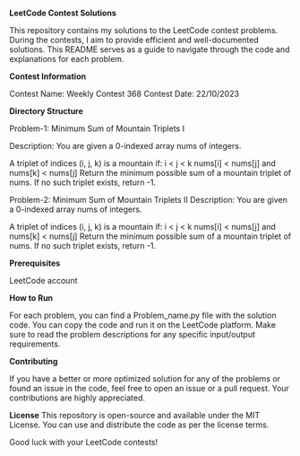 **LeetCode Contest Solutions**

This repository contains my solutions to the LeetCode contest problems. During the contests, I aim to provide efficient and well-documented solutions. This README serves as a guide to navigate through the code and explanations for each problem.

**Contest Information**

Contest Name: Weekly Contest 368
Contest Date: 22/10/2023

**Directory Structure**

Problem-1: Minimum Sum of Mountain Triplets I

Description: 
You are given a 0-indexed array nums of integers.

A triplet of indices (i, j, k) is a mountain if:
i < j < k
nums[i] < nums[j] and nums[k] < nums[j]
Return the minimum possible sum of a mountain triplet of nums. If no such triplet exists, return -1.

Problem-2: Minimum Sum of Mountain Triplets II
Description: 
You are given a 0-indexed array nums of integers.

A triplet of indices (i, j, k) is a mountain if:
i < j < k
nums[i] < nums[j] and nums[k] < nums[j]
Return the minimum possible sum of a mountain triplet of nums. If no such triplet exists, return -1.

**Prerequisites**

LeetCode account

**How to Run**

For each problem, you can find a Problem_name.py file with the solution code. You can copy the code and run it on the LeetCode platform. Make sure to read the problem descriptions for any specific input/output requirements.

**Contributing**

If you have a better or more optimized solution for any of the problems or found an issue in the code, feel free to open an issue or a pull request. Your contributions are highly appreciated.

**License**
This repository is open-source and available under the MIT License. You can use and distribute the code as per the license terms.

Good luck with your LeetCode contests!
